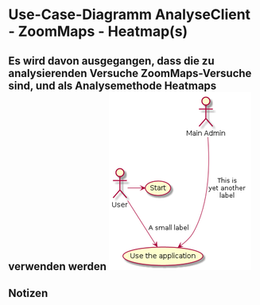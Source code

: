 # Use-Case-Diagramm AnalyseClient - ZoomMaps - Heatmap(s)

Es wird davon ausgegangen, dass die zu analysierenden Versuche ZoomMaps-Versuche sind, und als Analysemethode Heatmaps verwenden werden
![Use-Case-Diagramm](usecase-analyse-zoommaps.png)
---
## Notizen
